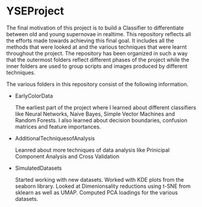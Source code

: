 # YSEProject

The final motivation of this project is to build a Classifier to differentiate between old and young supernovae in realtime. This repository reflects all the efforts made towards achieving this final goal. It includes all the methods that were looked at and the various techniques that were learnt throughout the project. The repository has been organized in such a way that the outermost folders reflect different phases of the project while the inner folders are used to group scripts and images produced by different techniques.

The various folders in this repository consist of the following information.

- EarlyColorData

    The earliest part of the project where I learned about different classifiers like Neural Networks, Naive Bayes, Simple Vector Machines and Random Forests. I also learned about decision boundaries, confusion matrices and feature importances.

- AdditionalTechniquesofAnalysis

    Leanred about more techniques of data analysis like Prinicipal Component Analysis and Cross Validation
    
- SimulatedDatasets

    Started working with new datasets. Worked with KDE plots from the seaborn library. Looked at Dimenionsality reductions using t-SNE from sklearn as well as UMAP. Computed PCA loadings for the various datasets.
    

